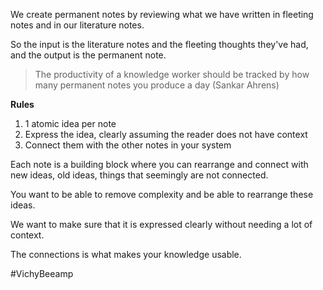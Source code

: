 We create permanent notes by reviewing what we have written in fleeting notes and in our literature notes.

So the input is the literature notes and the fleeting thoughts they've had, and the output is the permanent note.

> The productivity of a knowledge worker should be tracked by how many permanent notes you produce a day (Sankar Ahrens) 

**Rules**
1. 1 atomic idea per note
2. Express the idea, clearly assuming the reader does not have context
3. Connect them with the other notes in your system

Each note is a building block where you can rearrange and connect with new ideas, old ideas, things that seemingly are not connected.

You want to be able to remove complexity and be able to rearrange these ideas.

We want to make sure that it is expressed clearly without needing a lot of context.

The connections is what makes your knowledge usable.

#VichyBeeamp
